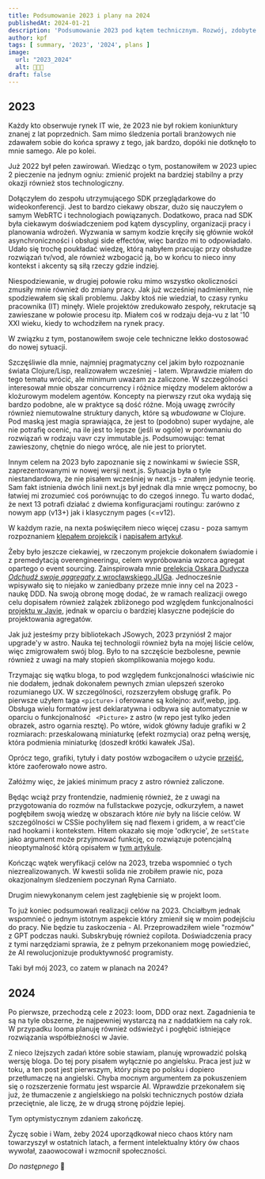 ```yaml
---
title: Podsumowanie 2023 i plany na 2024
publishedAt: 2024-01-21
description: 'Podsumowanie 2023 pod kątem technicznym. Rozwój, zdobyte doświadczenia, obserwacje i plany na 2023.'
author: kpf
tags: [ summary, '2023', '2024', plans ]
image:
  url: "2023_2024"
  alt: 🍾🍾🍾
draft: false
---
```


## 2023

Każdy kto obserwuje rynek IT wie, że 2023 nie był rokiem koniunktury znanej z lat poprzednich.
Sam mimo śledzenia portali branżowych nie zdawałem sobie do końca sprawy z tego, jak bardzo,
dopóki nie dotknęło to mnie samego.
Ale po kolei.

Już 2022 był pełen zawirowań.
Wiedząc o tym, postanowiłem w 2023 upiec 2 pieczenie na jednym ogniu:
zmienić projekt na bardziej stabilny a przy okazji również stos technologiczny.

Dołączyłem do zespołu utrzymującego SDK przeglądarkowe do wideokonferencji.
Jest to bardzo ciekawy obszar, dużo się nauczyłem o samym WebRTC i technologiach powiązanych.
Dodatkowo, praca nad SDK była ciekawym doświadczeniem pod kątem dyscypliny, organizacji pracy i planowania wdrożeń.
Wyzwania w samym kodzie kręciły się głównie wokół asynchroniczności i obsługi side effectów,
więc bardzo mi to odpowiadało.
Udało się trochę poukładać wiedzę, którą nabyłem pracując przy obsłudze rozwiązań tv/vod,
ale również wzbogacić ją,
bo w końcu to nieco inny kontekst i akcenty są siłą rzeczy gdzie indziej.

Niespodziewanie, w drugiej połowie roku mimo wszystko okoliczności zmusiły mnie również do zmiany pracy.
Jak już wcześniej nadmieniłem, nie spodziewałem się skali problemu.
Jakby ktoś nie wiedział, to czasy rynku pracownika (IT) minęły.
Wiele projektów zredukowało zespoły, rekrutacje są zawieszane w połowie procesu itp.
Miałem coś w rodzaju deja-vu z lat '10 XXI wieku, kiedy to wchodziłem na rynek pracy.

W związku z tym, postanowiłem swoje cele techniczne lekko dostosować do nowej sytuacji.

Szczęśliwie dla mnie, najmniej pragmatyczny cel jakim było rozpoznanie świata Clojure/Lisp,
realizowałem wcześniej - latem.
Wprawdzie miałem do tego tematu wrócić, ale minimum uważam za zaliczone.
W szczególności interesował mnie obszar concurrency i różnice między modelem aktorów a klożurowym modelem agentów.
Koncepty na pierwszy rzut oka wydają się bardzo podobne, ale w praktyce są dość różne.
Moją uwagę zwróciły również niemutowalne struktury danych, które są _wbudowane_ w Clojure.
Pod maską jest magia sprawiająca, że jest to (podobno) super wydajne,
ale nie potrafię ocenić,
na ile jest to lepsze (jeśli w ogóle) w porównaniu do rozwiązań w rodzaju vavr czy immutable.js.
Podsumowując: temat zawieszony, chętnie do niego wrócę, ale nie jest to priorytet.

Innym celem na 2023 było zapoznanie się z nowinkami w świecie SSR, zaprezentowanymi w nowej wersji next.js.
Sytuacja była o tyle niestandardowa,
że nie pisałem wcześniej w next.js - znałem jedynie teorię.
Sam fakt istnienia dwóch linii next.js był jednak dla mnie wręcz pomocny,
bo łatwiej mi zrozumieć coś porównując to do czegoś innego.
Tu warto dodać, że next 13 potrafi działać z dwiema konfiguracjami routingu:
zarówno z nowym app (v13+)
jak i klasycznym pages (<=v12).

W każdym razie, na nexta poświęciłem nieco więcej czasu -
poza samym rozpoznaniem
[klepałem projekcik](https://github.com/frankiewiczkamil/do-gather) i
[napisałem artykuł](../../../blog/ssr-strikes-back/).

Żeby było jeszcze ciekawiej, w rzeczonym projekcie dokonałem świadomie i z premedytacją overengineeringu,
celem wypróbowania wzorca agregat opartego o event sourcing.
Zainspirowała mnie [prelekcja Oskara Dudycza _Odchudź swoje aggregaty_ z wrocławskiego
JUGa](https://www.youtube.com/watch?v=UVsen5qKQoM&t=3773s&pp=ygUMb3NrYXIgZHVkeWN6).
Jednocześnie wpisywało się to niejako w zaniedbany przeze mnie inny cel na 2023 - naukę DDD.
Na swoją obronę mogę dodać,
że w ramach realizacji owego celu dopisałem również zalążek zbliżonego pod względem funkcjonalności
[projektu w Javie](https://github.com/frankiewiczkamil/do-gather-java),
jednak w oparciu o bardziej klasyczne podejście do projektowania agregatów.

Jak już jesteśmy przy bibliotekach JSowych, 2023 przyniósł 2 major upgrade'y w astro.
Nauka tej technologii również była na mojej liście celów, więc zmigrowałem swój blog.
Było to na szczęście bezbolesne, pewnie również z uwagi na mały stopień skomplikowania mojego kodu.

Trzymając się wątku bloga, to pod względem funkcjonalności właściwie nic nie dodałem,
jednak dokonałem pewnych zmian ulepszeń szeroko rozumianego UX.
W szczególności, rozszerzyłem obsługę grafik.
Po pierwsze użyłem taga ```<picture>``` i oferowane są kolejno: avif,webp, jpg.
Obsługa wielu formatów jest deklaratywna i odbywa się automatycznie w oparciu o funkcjonalność
``` <Picture>``` z astro (w repo jest tylko jeden obrazek, astro ogarnia resztę).
Po wtóre, widok główny ładuje grafiki w 2 rozmiarach: przeskalowaną miniaturkę (efekt rozmycia) oraz pełną wersję,
która podmienia miniaturkę (doszedł krótki kawałek JSa).

Oprócz tego, grafiki, tytuły i daty postów wzbogaciłem o użycie
[przejść]('https://docs.astro.build/en/guides/view-transitions/'),
które zaoferowało nowe astro.

Załóżmy więc, że jakieś minimum pracy z astro również zaliczone.

Będąc wciąż przy frontendzie, nadmienię również,
że z uwagi na przygotowania do rozmów na fullstackwe pozycje,
odkurzyłem, a nawet pogłębiłem swoją wiedzę w obszarach które *nie* były na liście celów.
W szczególności w CSSie pochyliłem się nad flexem i gridem, a w react'cie nad hookami i kontekstem.
Hitem okazało się moje 'odkrycie', że `setState` jako argument może przyjmować funkcję,
co rozwiązuje potencjalną nieoptymalność którą opisałem w
[tym artykule](../../../blog/efficient-state-in-functional-components/).

Kończąc wątek weryfikacji celów na 2023, trzeba wspomnieć o tych niezrealizowanych.
W kwestii solida nie zrobiłem prawie nic, poza okazjonalnym śledzeniem poczynań Ryna Carniato.

Drugim niewykonanym celem jest zagłębienie się w projekt loom.

To już koniec podsumowań realizacji celów na 2023.
Chciałbym jednak wspomnieć o jednym istotnym aspekcie który zmienił się w moim podejściu do pracy.
Nie będzie tu zaskoczenia - AI.
Przeprowadziłem wiele "rozmów" z GPT podczas nauki.
Subskrybuję również copilota.
Doświadczenia pracy z tymi narzędziami sprawia,
że z pełnym przekonaniem mogę powiedzieć, że AI rewolucjonizuje produktywność programisty.

Taki był mój 2023, co zatem w planach na 2024?

## 2024

Po pierwsze, przechodzą cele z 2023: loom, DDD oraz next.
Zagadnienia te są na tyle obszerne, że najpewniej wystarczą na z naddatkiem na cały rok.
W przypadku looma planuję również odświeżyć i pogłębić istniejące rozwiązania współbieżności w Javie.

Z nieco lżejszych zadań które sobie stawiam, planuję wprowadzić polską wersję bloga.
Do tej pory pisałem wyłącznie po angielsku.
Praca jest już w toku, a ten post jest pierwszym,
który piszę po polsku i dopiero przetłumaczę na angielski.
Chyba mocnym argumentem za pokuszeniem się o rozszerzenie formatu jest wsparcie AI.
Wprawdzie przekonałem się już, że tłumaczenie z angielskiego na polski technicznych postów działa przeciętnie,
ale liczę, że w drugą stronę pójdzie lepiej.

Tym optymistycznym zdaniem zakończę.

Życzę sobie i Wam, żeby 2024 uporządkował nieco chaos który nam towarzyszył w ostatnich latach,
a ferment intelektualny który ów chaos wywołał, zaaowocował i wzmocnił społeczności.

*Do następnego* 🖖
